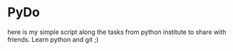 # PyDo 
here is my simple script along the tasks from python institute to share with friends. Learn python and git ;)
